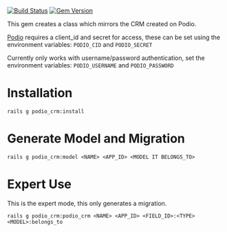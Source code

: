 [![Build Status](https://travis-ci.org/webhat/podiocrm.svg)](https://travis-ci.org/webhat/podiocrm)
[![Gem Version](https://badge.fury.io/rb/podiocrm.svg)](http://badge.fury.io/rb/podiocrm)

This gem creates a class which mirrors the CRM created on Podio.

[Podio](https://github.com/podio/podio-rb) requires a client_id and secret for access, these can be set using the environment variables: `PODIO_CID` and `PODIO_SECRET`

Currently only works with username/password authentication, set the environment variables: `PODIO_USERNAME` and `PODIO_PASSWORD`

Installation
============

```
rails g podio_crm:install
```

Generate Model and Migration
============================

```
rails g podio_crm:model <NAME> <APP_ID> <MODEL IT BELONGS_TO>
```

Expert Use
==========

This is the expert mode, this only generates a migration.

```
rails g podio_crm:podio_crm <NAME> <APP_ID> <FIELD_ID>:<TYPE> <MODEL>:belongs_to
```
